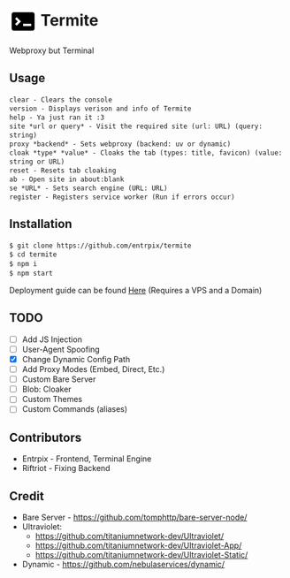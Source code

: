 # <img src="logo.svg" alt="Logo" width="50" style="vertical-align:middle"> Termite
Webproxy but Terminal

## Usage
```
clear - Clears the console
version - Displays verison and info of Termite
help - Ya just ran it :3
site *url or query* - Visit the required site (url: URL) (query: string)
proxy *backend* - Sets webproxy (backend: uv or dynamic)
cloak *type* *value* - Cloaks the tab (types: title, favicon) (value: string or URL)
reset - Resets tab cloaking
ab - Open site in about:blank
se *URL* - Sets search engine (URL: URL)
register - Registers service worker (Run if errors occur)
```

## Installation
```sh
$ git clone https://github.com/entrpix/termite
$ cd termite
$ npm i
$ npm start
```
Deployment guide can be found [Here](deployment.md) (Requires a VPS and a Domain)

## TODO
- [ ] Add JS Injection
- [ ] User-Agent Spoofing
- [X] Change Dynamic Config Path
- [ ] Add Proxy Modes (Embed, Direct, Etc.)
- [ ] Custom Bare Server
- [ ] Blob: Cloaker
- [ ] Custom Themes
- [ ] Custom Commands (aliases)

## Contributors
- Entrpix - Frontend, Terminal Engine
- Riftriot - Fixing Backend

## Credit
- Bare Server - https://github.com/tomphttp/bare-server-node/
- Ultraviolet:
    - https://github.com/titaniumnetwork-dev/Ultraviolet/
    - https://github.com/titaniumnetwork-dev/Ultraviolet-App/
    - https://github.com/titaniumnetwork-dev/Ultraviolet-Static/
- Dynamic - https://github.com/nebulaservices/dynamic/
